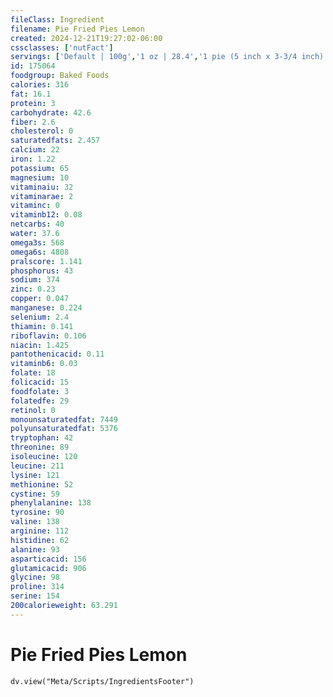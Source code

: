 ```yaml
---
fileClass: Ingredient
filename: Pie Fried Pies Lemon
created: 2024-12-21T19:27:02-06:00
cssclasses: ['nutFact']
servings: ['Default | 100g','1 oz | 28.4','1 pie (5 inch x 3-3/4 inch) | 128']
id: 175064
foodgroup: Baked Foods
calories: 316
fat: 16.1
protein: 3
carbohydrate: 42.6
fiber: 2.6
cholesterol: 0
saturatedfats: 2.457
calcium: 22
iron: 1.22
potassium: 65
magnesium: 10
vitaminaiu: 32
vitaminarae: 2
vitaminc: 0
vitaminb12: 0.08
netcarbs: 40
water: 37.6
omega3s: 568
omega6s: 4808
pralscore: 1.141
phosphorus: 43
sodium: 374
zinc: 0.23
copper: 0.047
manganese: 0.224
selenium: 2.4
thiamin: 0.141
riboflavin: 0.106
niacin: 1.425
pantothenicacid: 0.11
vitaminb6: 0.03
folate: 18
folicacid: 15
foodfolate: 3
folatedfe: 29
retinol: 0
monounsaturatedfat: 7449
polyunsaturatedfat: 5376
tryptophan: 42
threonine: 89
isoleucine: 120
leucine: 211
lysine: 121
methionine: 52
cystine: 59
phenylalanine: 138
tyrosine: 90
valine: 138
arginine: 112
histidine: 62
alanine: 93
asparticacid: 156
glutamicacid: 906
glycine: 98
proline: 314
serine: 154
200calorieweight: 63.291
---
```


# Pie Fried Pies Lemon

```dataviewjs
dv.view("Meta/Scripts/IngredientsFooter")
```